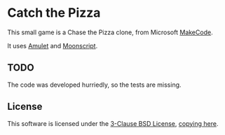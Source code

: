 [amulet]: http://www.amulet.xyz/
[arcade]: https://arcade.makecode.com/
[bsd3clause]: https://opensource.org/licenses/BSD-3-Clause
[moonscript]: http://moonscript.org/

# Catch the Pizza

This small game is a Chase the Pizza clone, from Microsoft [MakeCode][arcade].

It uses [Amulet][amulet] and [Moonscript][moonscript].

## TODO

The code was developed hurriedly, so the tests are missing.

## License

This software is licensed under the [3-Clause BSD License][bsd3clause],
[copying here](https://github.com/cacilhas/catch-the-pizza/blob/master/amulet_license.txt).
